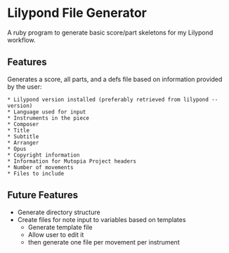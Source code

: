 # Lilypond File Generator

A ruby program to generate basic score/part skeletons for my Lilypond
workflow. 

## Features

Generates a score, all parts, and a defs file based on information provided by
the user:

    * Lilypond version installed (preferably retrieved from lilypond --version)
    * Language used for input
    * Instruments in the piece
    * Composer
    * Title
    * Subtitle
    * Arranger
    * Opus
    * Copyright information
    * Information for Mutopia Project headers
    * Number of movements
    * Files to include

## Future Features

* Generate directory structure
* Create files for note input to variables based on templates 
    * Generate template file
    * Allow user to edit it
    * then generate one file per movement per instrument
